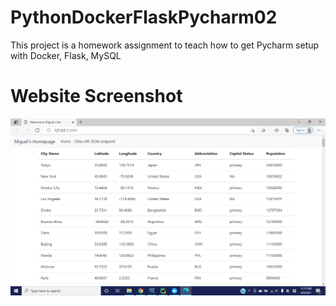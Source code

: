 # PythonDockerFlaskPycharm02
This project is a homework assignment to teach how to get Pycharm setup with Docker, Flask, MySQL
# Website Screenshot
![Website](screenshots/Website.png)